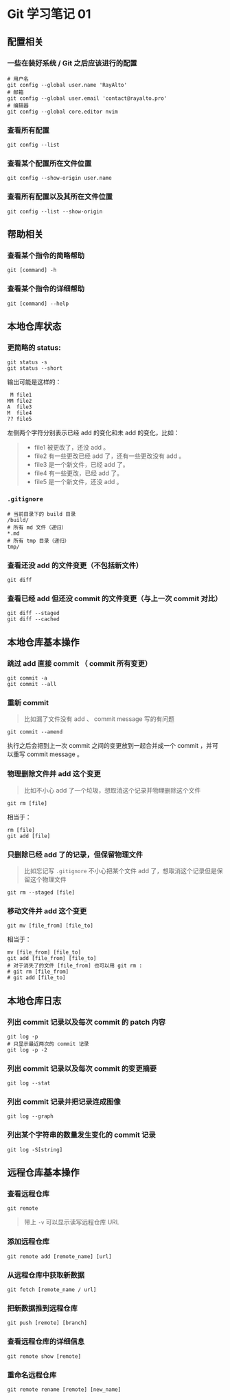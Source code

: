 # Git 学习笔记 01

## 配置相关

### 一些在装好系统 / Git 之后应该进行的配置

```shell
# 用户名
git config --global user.name 'RayAlto'
# 邮箱
git config --global user.email 'contact@rayalto.pro'
# 编辑器
git config --global core.editor nvim
```

### 查看所有配置

```shell
git config --list
```

### 查看某个配置所在文件位置

```shell
git config --show-origin user.name
```

### 查看所有配置以及其所在文件位置

```shell
git config --list --show-origin
```

## 帮助相关

### 查看某个指令的简略帮助

```shell
git [command] -h
```

### 查看某个指令的详细帮助

```shell
git [command] --help
```

## 本地仓库状态

### 更简略的 status:

```shell
git status -s
git status --short
```

输出可能是这样的：

```plain
 M file1
MM file2
A  file3
M  file4
?? file5
```

左侧两个字符分别表示已经 add 的变化和未 add 的变化，比如：

> - file1 被更改了，还没 add 。
> - file2 有一些更改已经 add 了，还有一些更改没有 add 。
> - file3 是一个新文件，已经 add 了。
> - file4 有一些更改，已经 add 了。
> - file5 是一个新文件，还没 add 。

### `.gitignore`

```gitignore
# 当前目录下的 build 目录
/build/
# 所有 md 文件（递归）
*.md
# 所有 tmp 目录（递归）
tmp/
```

### 查看还没 add 的文件变更（不包括新文件）

```shell
git diff
```

### 查看已经 add 但还没 commit 的文件变更（与上一次 commit 对比）

```shell
git diff --staged
git diff --cached
```

## 本地仓库基本操作

### 跳过 add 直接 commit （ commit 所有变更）

```shell
git commit -a
git commit --all
```

### 重新 commit

> 比如漏了文件没有 add 、 commit message 写的有问题

```shell
git commit --amend
```

执行之后会把到上一次 commit 之间的变更放到一起合并成一个 commit ，并可以重写 commit message 。

### 物理删除文件并 add 这个变更

> 比如不小心 add 了一个垃圾，想取消这个记录并物理删除这个文件

```shell
git rm [file]
```

相当于：

```shell
rm [file]
git add [file]
```

### 只删除已经 add 了的记录，但保留物理文件

> 比如忘记写 `.gitignore` 不小心把某个文件 add 了，想取消这个记录但是保留这个物理文件

```shell
git rm --staged [file]
```

### 移动文件并 add 这个变更

```shell
git mv [file_from] [file_to]
```

相当于：

```shell
mv [file_from] [file_to]
git add [file_from] [file_to]
# 对于消失了的文件 [file_from] 也可以用 git rm :
# git rm [file_from]
# git add [file_to]
```

## 本地仓库日志

### 列出 commit 记录以及每次 commit 的 patch 内容

```shell
git log -p
# 只显示最近两次的 commit 记录
git log -p -2
```

### 列出 commit 记录以及每次 commit 的变更摘要

```shell
git log --stat
```

### 列出 commit 记录并把记录连成图像

```shell
git log --graph
```

### 列出某个字符串的数量发生变化的 commit 记录

```shell
git log -S[string]
```

## 远程仓库基本操作

### 查看远程仓库

```shell
git remote
```

> 带上 `-v` 可以显示读写远程仓库 URL

### 添加远程仓库

```shell
git remote add [remote_name] [url]
```

### 从远程仓库中获取新数据

```shell
git fetch [remote_name / url]
```

### 把新数据推到远程仓库

```shell
git push [remote] [branch]
```

### 查看远程仓库的详细信息

```shell
git remote show [remote]
```

### 重命名远程仓库

```shell
git remote rename [remote] [new_name]
```
